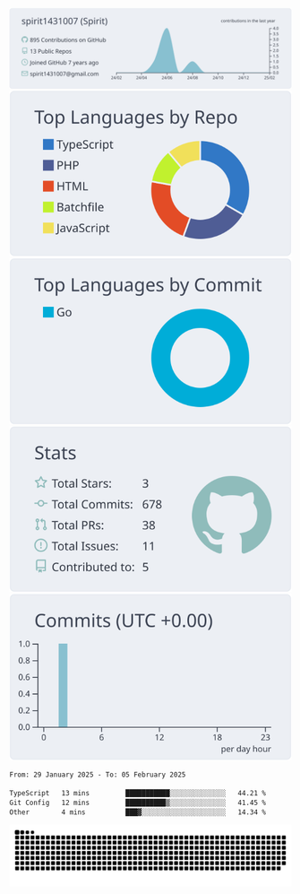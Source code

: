 [![](https://raw.githubusercontent.com/spirit1431007/spirit1431007/master/profile-summary-card-output/nord_bright/0-profile-details.svg)](https://git.io/spiritx)
[![](https://raw.githubusercontent.com/spirit1431007/spirit1431007/master/profile-summary-card-output/nord_bright/1-repos-per-language.svg)](https://git.io/spiritx) [![](https://raw.githubusercontent.com/spirit1431007/spirit1431007/master/profile-summary-card-output/nord_bright/2-most-commit-language.svg)](https://git.io/spiritx)
[![](https://raw.githubusercontent.com/spirit1431007/spirit1431007/master/profile-summary-card-output/nord_bright/3-stats.svg)](https://git.io/spiritx) [![](https://raw.githubusercontent.com/spirit1431007/spirit1431007/master/profile-summary-card-output/nord_bright/4-productive-time.svg)](https://git.io/spiritx)

<!--START_SECTION:waka-->

```txt
From: 29 January 2025 - To: 05 February 2025

TypeScript   13 mins         ███████████░░░░░░░░░░░░░░   44.21 %
Git Config   12 mins         ██████████▒░░░░░░░░░░░░░░   41.45 %
Other        4 mins          ███▓░░░░░░░░░░░░░░░░░░░░░   14.34 %
```

<!--END_SECTION:waka-->

![contribution](https://github.com/spirit1431007/spirit1431007/blob/output/github-contribution-grid-snake.svg)
